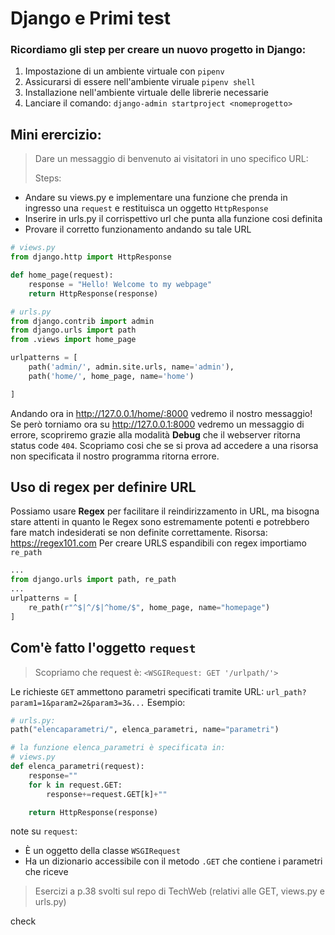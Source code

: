 # Django e Primi test

### Ricordiamo gli step per creare un nuovo progetto in Django:

1. Impostazione di un ambiente virtuale con `pipenv`
2. Assicurarsi di essere nell'ambiente viruale `pipenv shell`
3. Installazione nell'ambiente virtuale delle librerie necessarie
4. Lanciare il comando: `django-admin startproject <nomeprogetto>`

## Mini erercizio:

> Dare un messaggio di benvenuto ai visitatori in uno specifico URL:
>
> Steps:

- Andare su views.py e implementare una funzione che prenda in ingresso una `request` e restituisca un oggetto `HttpResponse`
- Inserire in urls.py il corrispettivo url che punta alla funzione cosi definita
- Provare il corretto funzionamento andando su tale URL

```python
# views.py
from django.http import HttpResponse

def home_page(request):
    response = "Hello! Welcome to my webpage"
    return HttpResponse(response)
```

```python
# urls.py
from django.contrib import admin
from django.urls import path
from .views import home_page

urlpatterns = [
    path('admin/', admin.site.urls, name='admin'),
    path('home/', home_page, name='home')

]
```

Andando ora in http://127.0.0.1/home/:8000 vedremo il nostro messaggio!
Se però torniamo ora su http://127.0.0.1:8000 vedremo un messaggio di errore, scopriremo grazie alla modalità **Debug** che il webserver ritorna status code `404`.
Scopriamo cosi che se si prova ad accedere a una risorsa non specificata il nostro programma ritorna errore.

## Uso di regex per definire URL

Possiamo usare **Regex** per facilitare il reindirizzamento in URL, ma bisogna stare attenti in quanto le Regex sono estremamente potenti e potrebbero fare match indesiderati se non definite correttamente.
Risorsa: https://regex101.com
Per creare URLS espandibili con regex importiamo `re_path`

```python
...
from django.urls import path, re_path
...
urlpatterns = [
    re_path(r"^$|^/$|^home/$", home_page, name="homepage")
]
```

## Com'è fatto l'oggetto `request`

> Scopriamo che request è: `<WSGIRequest: GET '/urlpath/'>`

Le richieste `GET` ammettono parametri specificati tramite URL:
`url_path?param1=1&param2=2&param3=3&...`
Esempio:

```python
# urls.py:
path("elencaparametri/", elenca_parametri, name="parametri")

# la funzione elenca_parametri è specificata in:
# views.py
def elenca_parametri(request):
    response=""
    for k in request.GET:
        response+=request.GET[k]+""

    return HttpResponse(response)

```

note su `request`:

- È un oggetto della classe `WSGIRequest`
- Ha un dizionario accessibile con il metodo `.GET` che contiene i parametri che riceve

> Esercizi a p.38 svolti sul repo di TechWeb (relativi alle GET, views.py e urls.py)

check
